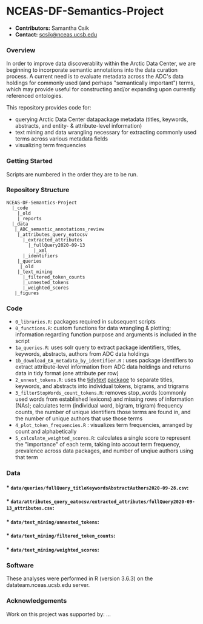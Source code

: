 # NCEAS-DF-Semantics-Project

* **Contributors:** Samantha Csik
* **Contact:** scsik@nceas.ucsb.edu

### Overview

In order to improve data discoverablity within the Arctic Data Center, we are beginning to incorporate semantic annotations into the data curation process. A current need is to evaluate metadata across the ADC's data holdings for commonly used (and perhaps "semantically important") terms, which may provide useful for constructing and/or expanding upon currently referenced ontologies.

This repository provides code for:

  * querying Arctic Data Center datapackage metadata (titles, keywords, abstracts, and entity- & attribute-level information)
  * text mining and data wrangling necessary for extracting commonly used terms across various metadata fields
  * visualizing term frequencies

### Getting Started

Scripts are numbered in the order they are to be run.

### Repository Structure

```
NCEAS-DF-Semantics-Project
  |_code
    |_old
    |_reports
  |_data
   |_ADC_semantic_annotations_review
    |_attributes_query_eatocsv
      |_extracted_attributes
        |_fullQuery2020-09-13
          |_xml
      |_identifiers
    |_queries
     |_old
    |_text_mining
      |_filtered_token_counts
      |_unnested_tokens
      |_weighted_scores
   |_figures
```

### Code

* `0_libraries.R`: packages required in subsequent scripts
* `0_functions.R`: custom functions for data wrangling & plotting; information regarding function purpose and arguments is included in the script 
* `1a_queries.R`: uses solr query to extract package identifiers, titles, keywords, abstracts, authors from ADC data holdings
* `1b_download_EA_metadata_by_identifier.R` : uses package identifiers to extract attribute-level information from ADC data holdings and returns data in tidy format (one attribute per row)
* `2_unnest_tokens.R`: uses the [tidytext](https://www.tidytextmining.com/) [package](https://www.rdocumentation.org/packages/tidytext/versions/0.2.5) to separate titles, keywords, and abstracts into individual tokens, bigrams, and trigrams
* `3_filterStopWords_count_tokens.R`: removes stop_words (commonly used words from established lexicons) and missing rows of information (NAs); calculates term (individual word, bigram, trigram) frequency counts, the number of unique identifiers those terms are found in, and the number of unique authors that use those terms
* `4_plot_token_frequencies.R` : visualizes term frequencies, arranged by count and alphabetically
* `5_calculate_weighted_scores.R`: calculates a single score to represent the "importance" of each term, taking into accout term frequency, prevalence across data packages, and number of unqiue authors using that term

### Data

#### * `data/queries/fullQuery_titleKeywordsAbstractAuthors2020-09-28.csv`:
#### * `data/attributes_query_eatocsv/extracted_attributes/fullQuery2020-09-13_attributes.csv`: 
#### * `data/text_mining/unnested_tokens`: 
#### * `data/text_mining/filtered_token_counts`:
#### * `data/text_mining/weighted_scores`: 

### Software

These analyses were performed in R (version 3.6.3) on the datateam.nceas.ucsb.edu server.

### Acknowledgements

Work on this project was supported by: ...
